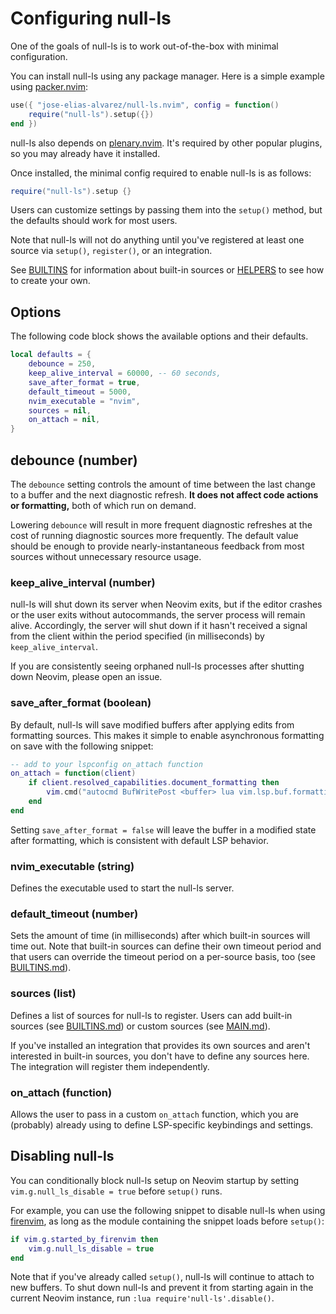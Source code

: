 # Configuring null-ls

One of the goals of null-ls is to work out-of-the-box with minimal
configuration.

You can install null-ls using any package manager. Here is a simple example
using [packer.nvim](https://github.com/wbthomason/packer.nvim):

```lua
use({ "jose-elias-alvarez/null-ls.nvim", config = function()
    require("null-ls").setup({})
end })
```

null-ls also depends on
[plenary.nvim](https://github.com/nvim-lua/plenary.nvim). It's required by other
popular plugins, so you may already have it installed.

Once installed, the minimal config required to enable null-ls is as follows:

```lua
require("null-ls").setup {}
```

Users can customize settings by passing them into the `setup()` method, but the
defaults should work for most users.

Note that null-ls will not do anything until you've registered at least one
source via `setup()`, `register()`, or an integration.

See [BUILTINS](BUILTINS.md) for information about built-in sources or
[HELPERS](HELPERS.md) to see how to create your own.

## Options

The following code block shows the available options and their defaults.

```lua
local defaults = {
    debounce = 250,
    keep_alive_interval = 60000, -- 60 seconds,
    save_after_format = true,
    default_timeout = 5000,
    nvim_executable = "nvim",
    sources = nil,
    on_attach = nil,
}
```

## debounce (number)

The `debounce` setting controls the amount of time between the last change to a
buffer and the next diagnostic refresh. **It does not affect code actions or
formatting,** both of which run on demand.

Lowering `debounce` will result in more frequent diagnostic refreshes at the
cost of running diagnostic sources more frequently. The default value should be
enough to provide nearly-instantaneous feedback from most sources without
unnecessary resource usage.

### keep_alive_interval (number)

null-ls will shut down its server when Neovim exits, but if the editor crashes
or the user exits without autocommands, the server process will remain alive.
Accordingly, the server will shut down if it hasn't received a signal from the
client within the period specified (in milliseconds) by `keep_alive_interval`.

If you are consistently seeing orphaned null-ls processes after shutting down
Neovim, please open an issue.

### save_after_format (boolean)

By default, null-ls will save modified buffers after applying edits from
formatting sources. This makes it simple to enable asynchronous formatting on
save with the following snippet:

```lua
-- add to your lspconfig on_attach function
on_attach = function(client)
    if client.resolved_capabilities.document_formatting then
        vim.cmd("autocmd BufWritePost <buffer> lua vim.lsp.buf.formatting()")
    end
end
```

Setting `save_after_format = false` will leave the buffer in a modified state
after formatting, which is consistent with default LSP behavior.

### nvim_executable (string)

Defines the executable used to start the null-ls server.

### default_timeout (number)

Sets the amount of time (in milliseconds) after which built-in sources will time
out. Note that built-in sources can define their own timeout period and that
users can override the timeout period on a per-source basis, too (see
[BUILTINS.md](BUILTINS.md)).

### sources (list)

Defines a list of sources for null-ls to register. Users can add built-in
sources (see [BUILTINS.md](BUILTINS.md)) or custom sources (see
[MAIN.md](MAIN.md)).

If you've installed an integration that provides its own sources and aren't
interested in built-in sources, you don't have to define any sources here. The
integration will register them independently.

### on_attach (function)

Allows the user to pass in a custom `on_attach` function, which you are
(probably) already using to define LSP-specific keybindings and settings.

## Disabling null-ls

You can conditionally block null-ls setup on Neovim startup by setting
`vim.g.null_ls_disable = true` before `setup()` runs.

For example, you can use the following snippet to disable null-ls when using
[firenvim](https://github.com/glacambre/firenvim), as long as the module
containing the snippet loads before `setup()`:

```lua
if vim.g.started_by_firenvim then
    vim.g.null_ls_disable = true
end
```

Note that if you've already called `setup()`, null-ls will continue to attach to
new buffers. To shut down null-ls and prevent it from starting again in the current
Neovim instance, run `:lua require'null-ls'.disable()`.
